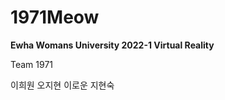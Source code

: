 # 1971Meow
<b>Ewha Womans University 2022-1 Virtual Reality</b>

Team 1971

이희원</n>
오지현</n>
이로운</n>
지현숙</n>
